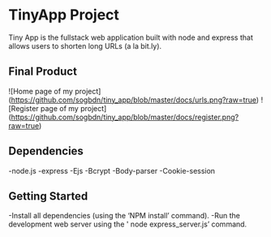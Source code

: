 # TinyApp Project

Tiny App is the fullstack web application built with node and express that allows users to shorten long URLs (a la bit.ly).

## Final Product

![Home page of my project] (https://github.com/sogbdn/tiny_app/blob/master/docs/urls.png?raw=true)
![Register page of my project] (https://github.com/sogbdn/tiny_app/blob/master/docs/register.png?raw=true)

## Dependencies

-node.js
-express
-Ejs
-Bcrypt
-Body-parser
-Cookie-session

## Getting Started

-Install all dependencies (using the ‘NPM install’ command).
-Run the development web server using  the ' node express_server.js’ command.
